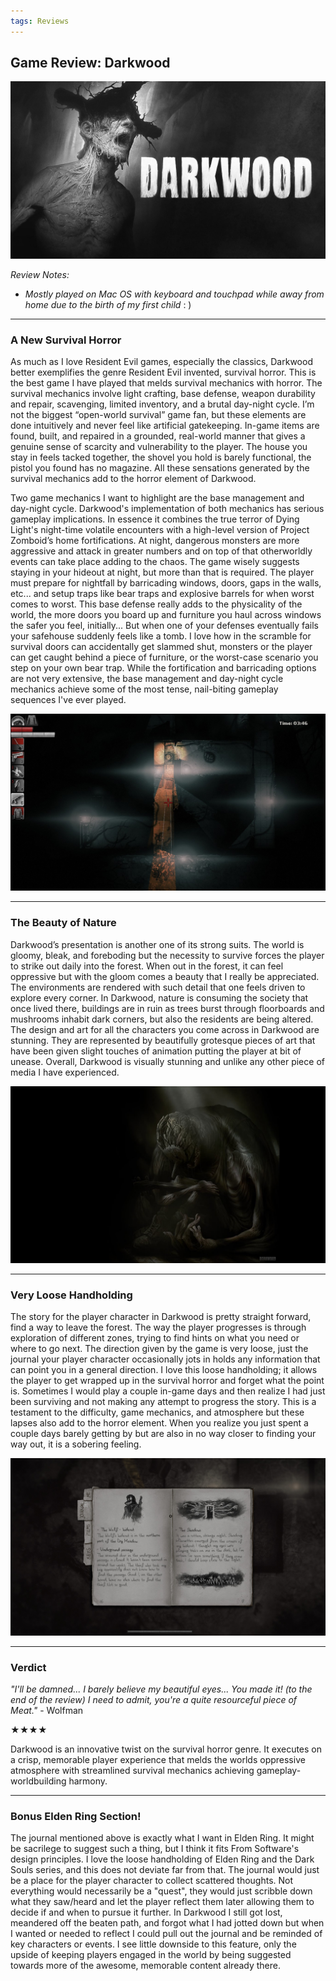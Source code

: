 ```yaml
---
tags: Reviews
---
```


## Game Review: Darkwood

![alt text](/images/DarkTitle.jpg)

_Review Notes:_
* _Mostly played on Mac OS with keyboard and touchpad while away from home due to the birth of my first child_  : )

---

### A New Survival Horror

As much as I love Resident Evil games, especially the classics, Darkwood better exemplifies the genre Resident Evil invented, survival horror. This is the best game I have played that melds survival mechanics with horror. The survival mechanics involve light crafting, base defense, weapon durability and repair, scavenging, limited inventory, and a brutal day-night cycle. I’m not the biggest “open-world survival” game fan, but these elements are done intuitively and never feel like artificial gatekeeping. In-game items are found, built, and repaired in a grounded, real-world manner that gives a genuine sense of scarcity and vulnerability to the player. The house you stay in feels tacked together, the shovel you hold is barely functional, the pistol you found has no magazine. All these sensations generated by the survival mechanics add to the horror element of Darkwood.

Two game mechanics I want to highlight are the base management and day-night cycle. Darkwood's implementation of both mechanics has serious gameplay implications. In essence it combines the true terror of Dying Light's night-time volatile encounters with a high-level version of Project Zomboid’s home fortifications. At night, dangerous monsters are more aggressive and attack in greater numbers and on top of that otherworldly events can take place adding to the chaos. The game wisely suggests staying in your hideout at night, but more than that is required. The player must prepare for nightfall by barricading windows, doors, gaps in the walls, etc... and setup traps like bear traps and explosive barrels for when worst comes to worst. This base defense really adds to the physicality of the world, the more doors you board up and furniture you haul across windows the safer you feel, initially... But when one of your defenses eventually fails your safehouse suddenly feels like a tomb. I love how in the scramble for survival doors can accidentally get slammed shut, monsters or the player can get caught behind a piece of furniture, or the worst-case scenario you step on your own bear trap. While the fortification and barricading options are not very extensive, the base management and day-night cycle mechanics achieve some of the most tense, nail-biting gameplay sequences I've ever played.

![alt text](/images/DarkNight2.jpg) 

---

### The Beauty of Nature

Darkwood’s presentation is another one of its strong suits. The world is gloomy, bleak, and foreboding but the necessity to survive forces the player to strike out daily into the forest. When out in the forest, it can feel oppressive but with the gloom comes a beauty that I really be appreciated. The environments are rendered with such detail that one feels driven to explore every corner. In Darkwood, nature is consuming the society that once lived there, buildings are in ruin as trees burst through floorboards and mushrooms inhabit dark corners, but also the residents are being altered. The design and art for all the characters you come across in Darkwood are stunning. They are represented by beautifully grotesque pieces of art that have been given slight touches of animation putting the player at bit of unease. Overall, Darkwood is visually stunning and unlike any other piece of media I have experienced.

![alt text](/images/DarkChar.jpg)

---
### Very Loose Handholding

The story for the player character in Darkwood is pretty straight forward, find a way to leave the forest. The way the player progresses is through exploration of different zones, trying to find hints on what you need or where to go next. The direction given by the game is very loose, just the journal your player character occasionally jots in holds any information that can point you in a general direction. I love this loose handholding; it allows the player to get wrapped up in the survival horror and forget what the point is. Sometimes I would play a couple in-game days and then realize I had just been surviving and not making any attempt to progress the story. This is a testament to the difficulty, game mechanics, and atmosphere but these lapses also add to the horror element. When you realize you just spent a couple days barely getting by but are also in no way closer to finding your way out, it is a sobering feeling.

![alt text](/images/DarkJourn.jpg)

---
### Verdict

_"I'll be damned... I barely believe my beautiful eyes... You made it! (to the end of the review) I need to admit, you're a quite resourceful piece of Meat."_ - Wolfman

★★★★

Darkwood is an innovative twist on the survival horror genre. It executes on a crisp, memorable player experience that melds the worlds oppressive atmosphere with streamlined survival mechanics achieving gameplay-worldbuilding harmony.

---
### Bonus Elden Ring Section!

The journal mentioned above is exactly what I want in Elden Ring. It might be sacrilege to suggest such a thing, but I think it fits From Software's design principles. I love the loose handholding of Elden Ring and the Dark Souls series, and this does not deviate far from that. The journal would just be a place for the player character to collect scattered thoughts. Not everything would necessarily be a "quest", they would just scribble down what they saw/heard and let the player reflect them later allowing them to decide if and when to pursue it further. In Darkwood I still got lost, meandered off the beaten path, and forgot what I had jotted down but when I wanted or needed to reflect I could pull out the journal and be reminded of key characters or events. I see little downside to this feature, only the upside of keeping players engaged in the world by being suggested towards more of the awesome, memorable content already there.
